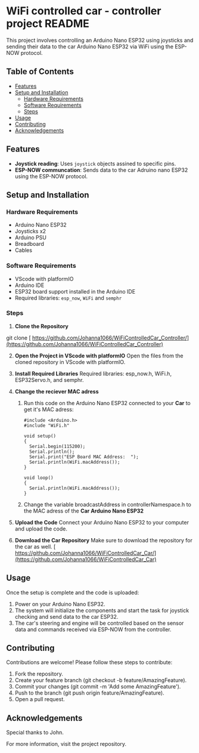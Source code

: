 
# WiFi controlled car - **controller** project README

This project involves controlling an Arduino Nano ESP32 using joysticks and sending their data to the car Arduino Nano ESP32 via WiFi using the ESP-NOW protocol. 

## Table of Contents
- [Features](#features)
- [Setup and Installation](#setup-and-installation)
  - [Hardware Requirements](#hardware-requirements)
  - [Software Requirements](#software-requirements)
  - [Steps](#steps)
- [Usage](#usage)
- [Contributing](#contributing)
- [Acknowledgements](#acknowledgements)

## Features

- **Joystick reading**: Uses `joystick` objects assined to specific pins.
- **ESP-NOW communcation**: Sends data to the car Adruino nano ESP32 using the ESP-NOW protocol.

## Setup and Installation

### Hardware Requirements
- Arduino Nano ESP32
- Joysticks x2
- Arduino PSU
- Breadboard
- Cables

### Software Requirements
- VScode with platformIO
- Arduino IDE
- ESP32 board support installed in the Arduino IDE
- Required libraries: `esp_now`, `WiFi` and `semphr`

### Steps
1. **Clone the Repository**

git clone [ https://github.com/Johanna1066/WiFiControlledCar_Controller/](https://github.com/Johanna1066/WiFiControlledCar_Controller)

2. **Open the Project in VScode with platformIO**
Open the files from the cloned repository in VScode with platformIO.

3. **Install Required Libraries**
Required libraries: esp_now.h, WiFi.h, ESP32Servo.h, and semphr.

4. **Change the reciever MAC adress**
   1. Run this code on the Arduino Nano ESP32 connected to your **Car**
      to get it's MAC adress:
      ```
      #include <Arduino.h>
      #include "WiFi.h"

      void setup()
      {
        Serial.begin(115200);
        Serial.println();
        Serial.print("ESP Board MAC Address:  ");
        Serial.println(WiFi.macAddress());
      }
 
      void loop()
      {
        Serial.println(WiFi.macAddress());
      }
      ```
        
   2. Change the variable broadcastAddress in controllerNamespace.h to the 
      MAC adress of the **Car Arduino Nano ESP32**
      
5. **Upload the Code**
Connect your Arduino Nano ESP32 to your computer and upload the code.

6. **Download the Car Repository**
Make sure to download the repository for the car as well.
[ https://github.com/Johanna1066/WiFiControlledCar_Car/](https://github.com/Johanna1066/WiFiControlledCar_Car)


## Usage
Once the setup is complete and the code is uploaded:

1. Power on your Arduino Nano ESP32.
2. The system will initialize the components and start the task for joystick checking and
send data to the car ESP32.
3. The car's steering and engine will be controlled based on the sensor data and commands received via ESP-NOW from the controller.


## Contributing
Contributions are welcome! Please follow these steps to contribute:

1. Fork the repository.
2. Create your feature branch (git checkout -b feature/AmazingFeature).
3. Commit your changes (git commit -m 'Add some AmazingFeature').
4. Push to the branch (git push origin feature/AmazingFeature).
5. Open a pull request.


## Acknowledgements
Special thanks to John.

For more information, visit the project repository.
